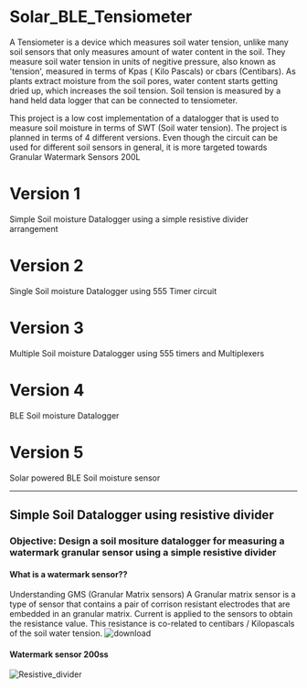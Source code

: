 # Solar_BLE_Tensiometer

A Tensiometer is a device which measures soil water tension, unlike many soil sensors that only measures amount of water content in the soil. They measure soil water tension in units of negitive pressure, also known as 'tension', measured in terms of Kpas ( Kilo Pascals) or cbars (Centibars). As plants extract moisture from the soil pores, water content starts getting dried up, which increases the soil tension. Soil tension is measured by a hand held data logger that can be connected to tensiometer.

This project is a low cost implementation of a datalogger that is used to measure soil moisture in terms of SWT (Soil water tension). The project is planned in terms of 4 different versions. Even though the circuit can be used for different soil sensors in general, it is more targeted towards Granular Watermark Sensors 200L

# Version 1
Simple Soil moisture Datalogger using a simple resistive divider arrangement

# Version 2
Single Soil moisture Datalogger using 555 Timer circuit

# Version 3
Multiple Soil moisture Datalogger using 555 timers and Multiplexers

# Version 4
BLE Soil moisture Datalogger

# Version 5
Solar powered BLE Soil moisture sensor

------------------------------------------------------------------------------------------------------------------------------------------------------------

## Simple Soil Datalogger using resistive divider
### Objective: Design a soil mositure datalogger for measuring a watermark granular sensor using a simple resistive divider 

#### What is a watermark sensor??
Understanding GMS (Granular Matrix sensors)
A Granular matrix sensor is a type of sensor that contains a pair of corrison resistant electrodes that are embedded in an granular matrix. Current is applied to 
the sensors to obtain the resistance value. This resistance is co-related to centibars / Kilopascals of the soil water tension.
![download](https://user-images.githubusercontent.com/26503600/169240719-eefdddde-653b-4b35-84c0-3f19a839385d.jpg)
#### Watermark sensor 200ss



![Resistive_divider](https://user-images.githubusercontent.com/26503600/169237215-787583b4-245c-4cd4-b6ff-db79e823348d.png)




